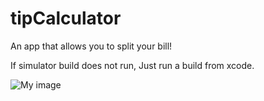 tipCalculator
=============

An app that allows you to split your bill!

If simulator build does not run, Just run a build from xcode.


![My image](https://raw.github.com/mariodelgado/tipCalculator/master/screenshot.png)
